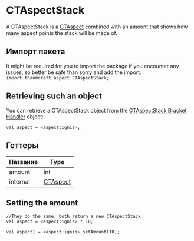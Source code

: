 # CTAspectStack

A CTAspectStack is a [CTAspect](/Mods/Modtweaker/Thaumcraft/Aspects/CTAspect/) combined with an amount that shows how many aspect points the stack will be made of.

## Импорт пакета

It might be required for you to import the package if you encounter any issues, so better be safe than sorry and add the import.  
`import thaumcraft.aspect.CTAspectStack;`

## Retrieving such an object

You can retrieve a CTAspectStack object from the [CTAspectStack Bracket Handler](/Mods/Modtweaker/Thaumcraft/Brackets/Bracket_Aspect/) object:

```zenscript
val aspect = <aspect:ignis>;
```

## Геттеры

| Название | Type                                                      |
| -------- | --------------------------------------------------------- |
| amount   | int                                                       |
| internal | [CTAspect](/Mods/Modtweaker/Thaumcraft/Aspects/CTAspect/) |

## Setting the amount

```zenscript
//They do the same, both return a new CTAspectStack
val aspect = <aspect:ignis> * 10;

val aspect1 = <aspect:ignis>.setAmount(10);
```